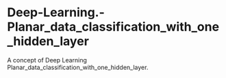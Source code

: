 # Deep-Learning.-Planar_data_classification_with_one_hidden_layer
A concept of Deep Learning Planar_data_classification_with_one_hidden_layer.
